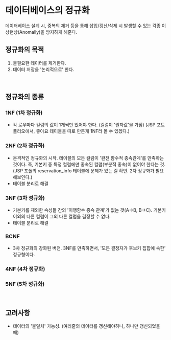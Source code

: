 # 데이터베이스의 정규화

데이터베이스 설계 시, 중복의 제거 등을 통해 삽입/갱신/삭제 시 발생할 수 있는 각종 이상현상(Anomally)을 방지하게 해준다.

## 정규화의 목적

1. 불필요한 데이터를 제거한다.
2. 데이터 저장을 '논리적으로' 한다.

<br>

## 정규화의 종류

### 1NF (1차 정규화)

- 각 로우마다 컬럼의 값이 1개씩만 있어야 한다. (컬럼이 '원자값'을 가짐)
  (JSP 포트폴리오에서, 좋아요 테이블을 따로 만든게 1NF라 볼 수 있겠다.)

### 2NF (2차 정규화)

- 본격적인 정규화의 시작. 테이블의 모든 컬럼이 '완전 함수적 종속관계'를 만족하는 것이다. 즉, 기본키 중 특정 컬럼에만 종속된 컬럼(부분적 종속)이 없어야 한다는 것.
  (JSP 포폴의 reservation_info 테이블에 문제가 있는 걸 확인. 2차 정규화가 필요해보인다.)
- 테이블 분리로 해결

### 3NF (3차 정규화)

- 기본키를 제외한 속성들 간의 '이행함수 종속 관계'가 없는 것(A→B, B→C). 기본키 이외의 다른 컬럼이 그외 다른 컬럼을 결정할 수 없다.
- 테이블 분리로 해결

### BCNF

- 3차 정규화의 강화된 버전. 3NF를 만족하면서, '모든 결정자가 후보키 집합에 속한' 정규형이다.

### 4NF (4차 정규화)

### 5NF (5차 정규화)

<br>

## 고려사항

- 데이터의 '불일치' 가능성. (여러줄의 데이터를 갱신해야하나, 하나만 갱신되었을 때)
